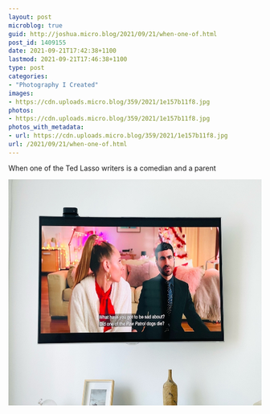 ```yaml
---
layout: post
microblog: true
guid: http://joshua.micro.blog/2021/09/21/when-one-of.html
post_id: 1409155
date: 2021-09-21T17:42:38+1100
lastmod: 2021-09-21T17:46:38+1100
type: post
categories:
- "Photography I Created"
images:
- https://cdn.uploads.micro.blog/359/2021/1e157b11f8.jpg
photos:
- https://cdn.uploads.micro.blog/359/2021/1e157b11f8.jpg
photos_with_metadata:
- url: https://cdn.uploads.micro.blog/359/2021/1e157b11f8.jpg
url: /2021/09/21/when-one-of.html
---
```

When one of the Ted Lasso writers is a comedian and a parent

<img src="uploads/2021/1e157b11f8.jpg" width="600" height="450" alt="" />
